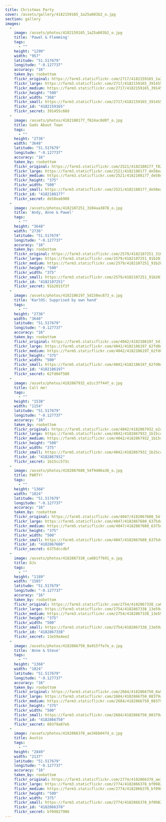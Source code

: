 ```yaml
---
title: Christmas Party
cover: /assets/gallery/4182159165_1a25a603b2_o.jpg
section: gallery
images:
  - 
    image: /assets/photos/4182159165_1a25a603b2_o.jpg
    title: 'Pawel & Flemming'
    tags:
      - ""
    height: "1299"
    width: "957"
    latitude: "51.517679"
    longitude: "-0.127737"
    accuracy: "16"
    taken_by: roobottom
    flickr_original: https://farm3.staticflickr.com/2717/4182159165_1a25a603b2_o.jpg
    flickr_large: https://farm3.staticflickr.com/2717/4182159165_391455c68d_b.jpg
    flickr_medium: https://farm3.staticflickr.com/2717/4182159165_391455c68d.jpg
    flickr_height: "500"
    flickr_width: "368"
    flickr_small: https://farm3.staticflickr.com/2717/4182159165_391455c68d_m.jpg
    flickr_id: "4182159165"
    flickr_secret: 391455c68d
  - 
    image: /assets/photos/4182108177_f824ac0d0f_o.jpg
    title: Gads About Town
    tags:
      - ""
    height: "2736"
    width: "3648"
    latitude: "51.517679"
    longitude: "-0.127737"
    accuracy: "16"
    taken_by: roobottom
    flickr_original: https://farm3.staticflickr.com/2521/4182108177_f824ac0d0f_o.jpg
    flickr_large: https://farm3.staticflickr.com/2521/4182108177_de58ea6908_b.jpg
    flickr_medium: https://farm3.staticflickr.com/2521/4182108177_de58ea6908.jpg
    flickr_height: "375"
    flickr_width: "500"
    flickr_small: https://farm3.staticflickr.com/2521/4182108177_de58ea6908_m.jpg
    flickr_id: "4182108177"
    flickr_secret: de58ea6908
  - 
    image: /assets/photos/4182107251_3104aa3878_o.jpg
    title: 'Andy, Anne & Pawel'
    tags:
      - ""
    height: "3648"
    width: "2736"
    latitude: "51.517679"
    longitude: "-0.127737"
    accuracy: "16"
    taken_by: roobottom
    flickr_original: https://farm3.staticflickr.com/2579/4182107251_3104aa3878_o.jpg
    flickr_large: https://farm3.staticflickr.com/2579/4182107251_91b2015f3f_b.jpg
    flickr_medium: https://farm3.staticflickr.com/2579/4182107251_91b2015f3f.jpg
    flickr_height: "500"
    flickr_width: "375"
    flickr_small: https://farm3.staticflickr.com/2579/4182107251_91b2015f3f_m.jpg
    flickr_id: "4182107251"
    flickr_secret: 91b2015f3f
  - 
    image: /assets/photos/4182106197_5d158ec873_o.jpg
    title: 'KarlOS: Supprised by own hand'
    tags:
      - ""
    height: "2736"
    width: "3648"
    latitude: "51.517679"
    longitude: "-0.127737"
    accuracy: "16"
    taken_by: roobottom
    flickr_original: https://farm5.staticflickr.com/4042/4182106197_5d158ec873_o.jpg
    flickr_large: https://farm5.staticflickr.com/4042/4182106197_62fd0df588_b.jpg
    flickr_medium: https://farm5.staticflickr.com/4042/4182106197_62fd0df588.jpg
    flickr_height: "375"
    flickr_width: "500"
    flickr_small: https://farm5.staticflickr.com/4042/4182106197_62fd0df588_m.jpg
    flickr_id: "4182106197"
    flickr_secret: 62fd0df588
  - 
    image: /assets/photos/4182867932_e2cc3ff44f_o.jpg
    title: Call me!
    tags:
      - ""
    height: "1538"
    width: "1154"
    latitude: "51.517679"
    longitude: "-0.127737"
    accuracy: "16"
    taken_by: roobottom
    flickr_original: https://farm5.staticflickr.com/4042/4182867932_e2cc3ff44f_o.jpg
    flickr_large: https://farm5.staticflickr.com/4042/4182867932_1b15cc573c_b.jpg
    flickr_medium: https://farm5.staticflickr.com/4042/4182867932_1b15cc573c.jpg
    flickr_height: "500"
    flickr_width: "375"
    flickr_small: https://farm5.staticflickr.com/4042/4182867932_1b15cc573c_m.jpg
    flickr_id: "4182867932"
    flickr_secret: 1b15cc573c
  - 
    image: /assets/photos/4182867680_54f9486a36_o.jpg
    title: PARTY!
    tags:
      - ""
    height: "1368"
    width: "1824"
    latitude: "51.517679"
    longitude: "-0.127737"
    accuracy: "16"
    taken_by: roobottom
    flickr_original: https://farm5.staticflickr.com/4047/4182867680_54f9486a36_o.jpg
    flickr_large: https://farm5.staticflickr.com/4047/4182867680_6375dccdbf_b.jpg
    flickr_medium: https://farm5.staticflickr.com/4047/4182867680_6375dccdbf.jpg
    flickr_height: "375"
    flickr_width: "500"
    flickr_small: https://farm5.staticflickr.com/4047/4182867680_6375dccdbf_m.jpg
    flickr_id: "4182867680"
    flickr_secret: 6375dccdbf
  - 
    image: /assets/photos/4182867338_ca681f7691_o.jpg
    title: DJs
    tags:
      - ""
    height: "1189"
    width: "1585"
    latitude: "51.517679"
    longitude: "-0.127737"
    accuracy: "16"
    taken_by: roobottom
    flickr_original: https://farm3.staticflickr.com/2754/4182867338_ca681f7691_o.jpg
    flickr_large: https://farm3.staticflickr.com/2754/4182867338_13e59a4ee2_b.jpg
    flickr_medium: https://farm3.staticflickr.com/2754/4182867338_13e59a4ee2.jpg
    flickr_height: "375"
    flickr_width: "500"
    flickr_small: https://farm3.staticflickr.com/2754/4182867338_13e59a4ee2_m.jpg
    flickr_id: "4182867338"
    flickr_secret: 13e59a4ee2
  - 
    image: /assets/photos/4182866750_0a915ffe7e_o.jpg
    title: 'Anne & Steve'
    tags:
      - ""
    height: "1368"
    width: "1824"
    latitude: "51.517679"
    longitude: "-0.127737"
    accuracy: "16"
    taken_by: roobottom
    flickr_original: https://farm3.staticflickr.com/2684/4182866750_0a915ffe7e_o.jpg
    flickr_large: https://farm3.staticflickr.com/2684/4182866750_08379a87eb_b.jpg
    flickr_medium: https://farm3.staticflickr.com/2684/4182866750_08379a87eb.jpg
    flickr_height: "375"
    flickr_width: "500"
    flickr_small: https://farm3.staticflickr.com/2684/4182866750_08379a87eb_m.jpg
    flickr_id: "4182866750"
    flickr_secret: 08379a87eb
  - 
    image: /assets/photos/4182866378_ae34bb047d_o.jpg
    title: Austin
    tags:
      - ""
    height: "2849"
    width: "2137"
    latitude: "51.517679"
    longitude: "-0.127737"
    accuracy: "16"
    taken_by: roobottom
    flickr_original: https://farm3.staticflickr.com/2774/4182866378_ae34bb047d_o.jpg
    flickr_large: https://farm3.staticflickr.com/2774/4182866378_bf09827906_b.jpg
    flickr_medium: https://farm3.staticflickr.com/2774/4182866378_bf09827906.jpg
    flickr_height: "500"
    flickr_width: "375"
    flickr_small: https://farm3.staticflickr.com/2774/4182866378_bf09827906_m.jpg
    flickr_id: "4182866378"
    flickr_secret: bf09827906
---
```

